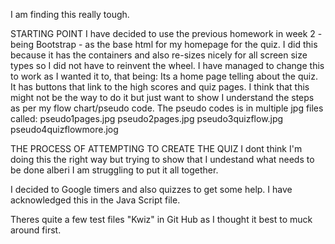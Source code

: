 I am finding this really tough.

STARTING POINT
I have decided to use the previous homework in week 2 - being Bootstrap - as the base html for my homepage for the quiz. 
I did this because it has the containers and also re-sizes nicely for all screen size types so I did not have to reinvent the wheel.
I have managed to change this to work as I wanted it to, that being:
Its a home page telling about the quiz.
It has buttons that link to the high scores and quiz pages.
I think that this might not be the way to do it but just want to show I understand the steps as per my flow chart/pseudo code.
The pseudo codes is in multiple jpg files called:
pseudo1pages.jpg
pseudo2pages.jpg
pseudo3quizflow.jpg
pseudo4quizflowmore.jog


THE PROCESS OF ATTEMPTING TO CREATE THE QUIZ
I dont think I'm doing this the right way but trying to show that I undestand what needs to be done alberi I am struggling to put it all together.

I decided to Google timers and also quizzes to get some help. I have acknowledged this in the Java Script file.

Theres quite a few test files "Kwiz" in Git Hub as I thought it best to muck around first.